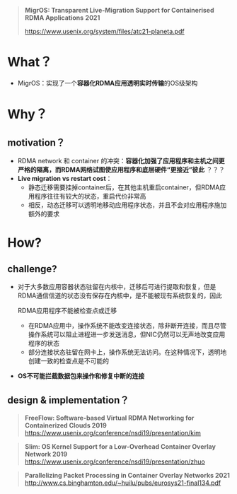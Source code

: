 > **MigrOS: Transparent Live-Migration Support for Containerised RDMA Applications**  **2021**
>
> https://www.usenix.org/system/files/atc21-planeta.pdf

# What？

* MigrOS：实现了一个**容器化RDMA应用透明实时传输**的OS级架构


# Why？

## motivation？

* RDMA network 和 container 的冲突：**容器化加强了应用程序和主机之间更严格的隔离，而RDMA网络试图使应用程序和底层硬件“更接近”彼此** ？？？
* **Live migration vs restart cost**：
  * 静态迁移需要挂掉container后，在其他主机重启container，但RDMA应用程序往往有较大的状态，重启代价非常高
  * 相反，动态迁移可以透明地移动应用程序状态，并且不会对应用程序施加额外的要求

# How?

## challenge?

* 对于大多数应用容器状态驻留在内核中，迁移后可进行提取和恢复，但是RDMA通信信道的状态没有保存在内核中，是不能被现有系统恢复的，因此

  RDMA应用程序不能被检查点或迁移

  * 在RDMA应用中，操作系统不能改变连接状态，除非断开连接，而且尽管操作系统可以阻止进程进一步发送消息，但NIC仍然可以无声地改变应用程序的状态
  * 部分连接状态驻留在网卡上，操作系统无法访问。在这种情况下，透明地创建一致的检查点是不可能的

* **OS不可能拦截数据包来操作和修复中断的连接**

## design & implementation？



> **FreeFlow: Software-based Virtual RDMA Networking for Containerized Clouds 2019**
> https://www.usenix.org/conference/nsdi19/presentation/kim



> **Slim: OS Kernel Support for a Low-Overhead Container Overlay Network 2019**
> https://www.usenix.org/conference/nsdi19/presentation/zhuo



> **Parallelizing Packet Processing in Container Overlay Networks 2021**
> http://www.cs.binghamton.edu/~huilu/pubs/eurosys21-final134.pdf